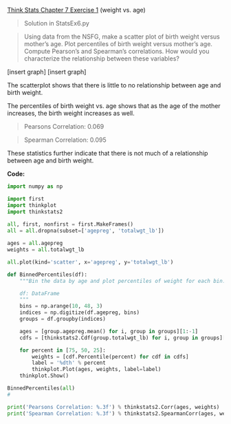 [Think Stats Chapter 7 Exercise 1](http://greenteapress.com/thinkstats2/html/thinkstats2008.html#toc70) (weight vs. age)

>Solution in StatsEx6.py

>Using data from the NSFG, make a scatter plot of birth weight versus mother’s age. Plot percentiles of birth weight versus mother’s age. Compute Pearson’s and Spearman’s correlations. How would you characterize the relationship between these variables?

[insert graph]
[insert graph]

The scatterplot shows that there is little to no relationship between age and birth weight.

The percentiles of birth weight vs. age shows that as the age of the mother increases, the birth weight increases as well.

>Pearsons Correlation: 0.069

>Spearman Correlation: 0.095

These statistics further indicate that there is not much of a relationship between age and birth weight.

**Code:**
```python
import numpy as np

import first
import thinkplot
import thinkstats2
    
all, first, nonfirst = first.MakeFrames()
all = all.dropna(subset=['agepreg', 'totalwgt_lb'])

ages = all.agepreg
weights = all.totalwgt_lb

all.plot(kind='scatter', x='agepreg', y='totalwgt_lb')

def BinnedPercentiles(df):
    """Bin the data by age and plot percentiles of weight for each bin.

    df: DataFrame
    """
    bins = np.arange(10, 48, 3)
    indices = np.digitize(df.agepreg, bins)
    groups = df.groupby(indices)

    ages = [group.agepreg.mean() for i, group in groups][1:-1]
    cdfs = [thinkstats2.Cdf(group.totalwgt_lb) for i, group in groups][1:-1]

    for percent in [75, 50, 25]:
        weights = [cdf.Percentile(percent) for cdf in cdfs]
        label = '%dth' % percent
        thinkplot.Plot(ages, weights, label=label)    
    thinkplot.Show()

BinnedPercentiles(all)
#

print('Pearsons Correlation: %.3f') % thinkstats2.Corr(ages, weights)
print('Spearman Correlation: %.3f') % thinkstats2.SpearmanCorr(ages, weights)
```
